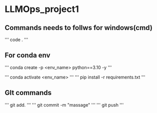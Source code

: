 # LLMOps_project1
## Commands needs to follws for windows(cmd)
'''
code .
'''
## For conda env
'''
conda create -p <env_name> python==3.10 -y
'''

'''
conda activate <env_name>
'''
'''
pip install -r requirements.txt
'''
## GIt commands
'''
git add.
'''
'''
git commit -m "massage"
'''
'''
git push
'''
